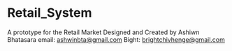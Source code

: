 # Retail_System 
A prototype for the Retail Market
Designed and Created by
Ashiwn Bhatasara
email: ashwinbta@gmail.com
Bight: brightchivhenge@gmail.com
